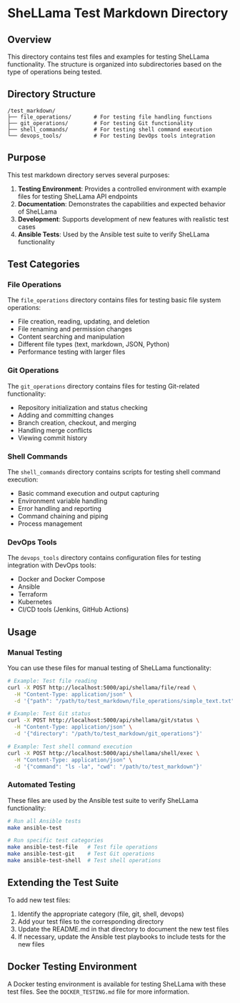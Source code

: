 # SheLLama Test Markdown Directory

## Overview

This directory contains test files and examples for testing SheLLama functionality. The structure is organized into subdirectories based on the type of operations being tested.

## Directory Structure

```
/test_markdown/
├── file_operations/       # For testing file handling functions
├── git_operations/        # For testing Git functionality
├── shell_commands/        # For testing shell command execution
└── devops_tools/          # For testing DevOps tools integration
```

## Purpose

This test markdown directory serves several purposes:

1. **Testing Environment**: Provides a controlled environment with example files for testing SheLLama API endpoints
2. **Documentation**: Demonstrates the capabilities and expected behavior of SheLLama
3. **Development**: Supports development of new features with realistic test cases
4. **Ansible Tests**: Used by the Ansible test suite to verify SheLLama functionality

## Test Categories

### File Operations

The `file_operations` directory contains files for testing basic file system operations:

- File creation, reading, updating, and deletion
- File renaming and permission changes
- Content searching and manipulation
- Different file types (text, markdown, JSON, Python)
- Performance testing with larger files

### Git Operations

The `git_operations` directory contains files for testing Git-related functionality:

- Repository initialization and status checking
- Adding and committing changes
- Branch creation, checkout, and merging
- Handling merge conflicts
- Viewing commit history

### Shell Commands

The `shell_commands` directory contains scripts for testing shell command execution:

- Basic command execution and output capturing
- Environment variable handling
- Error handling and reporting
- Command chaining and piping
- Process management

### DevOps Tools

The `devops_tools` directory contains configuration files for testing integration with DevOps tools:

- Docker and Docker Compose
- Ansible
- Terraform
- Kubernetes
- CI/CD tools (Jenkins, GitHub Actions)

## Usage

### Manual Testing

You can use these files for manual testing of SheLLama functionality:

```bash
# Example: Test file reading
curl -X POST http://localhost:5000/api/shellama/file/read \
  -H "Content-Type: application/json" \
  -d '{"path": "/path/to/test_markdown/file_operations/simple_text.txt"}'

# Example: Test Git status
curl -X POST http://localhost:5000/api/shellama/git/status \
  -H "Content-Type: application/json" \
  -d '{"directory": "/path/to/test_markdown/git_operations"}'

# Example: Test shell command execution
curl -X POST http://localhost:5000/api/shellama/shell/exec \
  -H "Content-Type: application/json" \
  -d '{"command": "ls -la", "cwd": "/path/to/test_markdown"}'
```

### Automated Testing

These files are used by the Ansible test suite to verify SheLLama functionality:

```bash
# Run all Ansible tests
make ansible-test

# Run specific test categories
make ansible-test-file   # Test file operations
make ansible-test-git    # Test Git operations
make ansible-test-shell  # Test shell operations
```

## Extending the Test Suite

To add new test files:

1. Identify the appropriate category (file, git, shell, devops)
2. Add your test files to the corresponding directory
3. Update the README.md in that directory to document the new test files
4. If necessary, update the Ansible test playbooks to include tests for the new files

## Docker Testing Environment

A Docker testing environment is available for testing SheLLama with these test files. See the `DOCKER_TESTING.md` file for more information.
